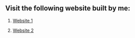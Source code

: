 ## Visit the following website built by me:

1. [Website 1](https://vivekagal1998.github.io/YADUNANDAN)

2. [Website 2](https://vivekagal1998.github.io/Portfolio/)
